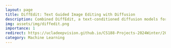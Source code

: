 ```yaml
---
layout: page
title: DiffEdit: Text Guided Image Editing with Diffusion
description: Combined DiffEdit, a text-conditioned diffusion models for semantic image editing, with BLIP and other text-to-image models to create a end-to-end generation and editing pipeline.
img: assets/img/diffedit.png
importance: 1
redirect: https://ucladeepvision.github.io/CS188-Projects-2024Winter/2024/03/07/team28-Image-editting.html
category: Machine Learning
---
```


